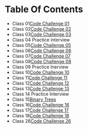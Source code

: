 # Table Of Contents

- Class 01[Code Challenge 01](arrayReverse/README.md)
- Class 02[Code Challenge 02](arrayShift/README.md)
- Class 03[Code Challenge 03](arrayBinarySearch/README.md)
- Class 04 Practice interview
- Class 05[Code Challenge 05](linkedList/README.md)
- Class 06[Code Challenge 06](linkedList/README.md)
- Class 07[Code Challenge 07](linkedList/README.md)
- Class 08[Code Challenge 08](llZip/README.md)
- Class 09 Practice Inerview
- Class 10[Code Challenge 10](stacksAndQueues/README.md)
- Class 11[Code Challenge 11](queueWithStacks/README.md)
- Class 12[Code Challenge 12](fifoAnimalShelter/README.md)
- Class 13[Code Challenge 13](multiBracketValidation/README.md)
- Class 14 Practice Interview
- Class 15[Binary Trees](tree/README.md)
- Class 16[Code Challenge 16](tree/README.md)
- Class 17[Code Challenge 17](tree/README.md)
- Class 18[Code Challenge 18](fizzBuzzTree/README.md)
- Class 26[Code Challenge 26](insertionSort/README.md)

